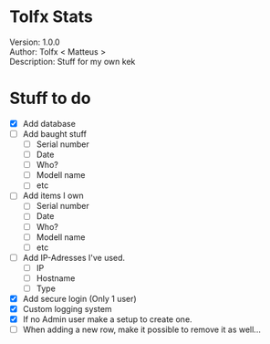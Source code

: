 # Tolfx Stats

Version: 1.0.0 <br/>
Author: Tolfx < Matteus > <br/>
Description: Stuff for my own kek <br/>

# Stuff to do 
- [X] Add database
- [ ] Add baught stuff
    - [ ] Serial number
    - [ ] Date
    - [ ] Who?
    - [ ] Modell name
    - [ ] etc
- [ ] Add items I own
    - [ ] Serial number
    - [ ] Date
    - [ ] Who?
    - [ ] Modell name
    - [ ] etc 
- [ ] Add IP-Adresses I've used.
    - [ ] IP
    - [ ] Hostname
    - [ ] Type
- [X] Add secure login (Only 1 user)
- [X] Custom logging system
- [X] If no Admin user make a setup to create one.
- [ ] When adding a new row, make it possible to remove it as well...